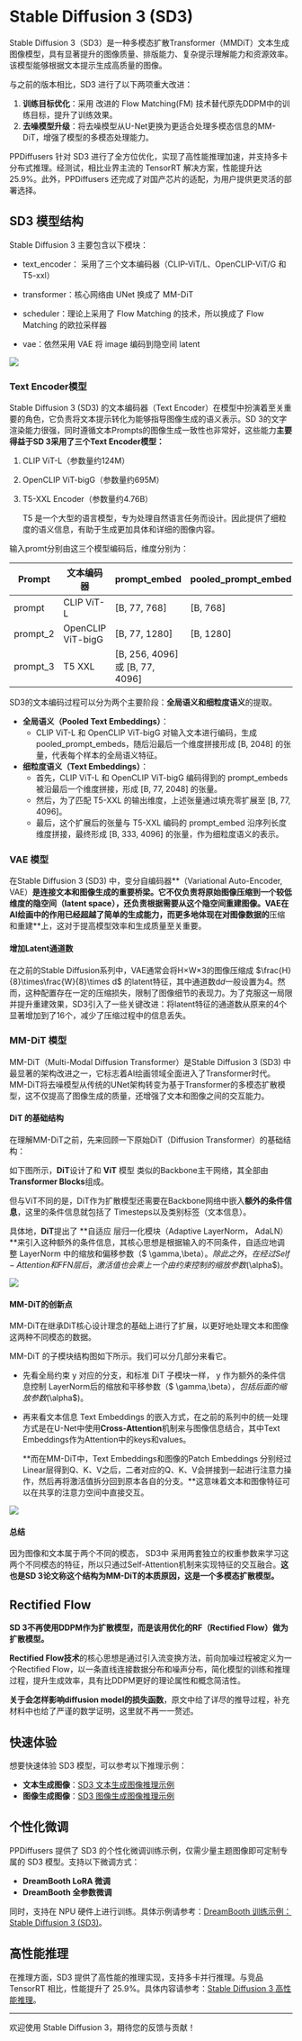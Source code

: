 # Stable Diffusion 3 (SD3)

Stable Diffusion 3（SD3）是一种多模态扩散Transformer（MMDiT）文本生成图像模型，具有显著提升的图像质量、排版能力、复杂提示理解能力和资源效率。该模型能够根据文本提示生成高质量的图像。

与之前的版本相比，SD3 进行了以下两项重大改进：

1. **训练目标优化**：采用 改进的 Flow Matching(FM) 技术替代原先DDPM中的训练目标，提升了训练效果。
2. **去噪模型升级**：将去噪模型从U-Net更换为更适合处理多模态信息的MM-DiT，增强了模型的多模态处理能力。

PPDiffusers 针对 SD3 进行了全方位优化，实现了高性能推理加速，并支持多卡分布式推理。经测试，相比业界主流的 TensorRT 解决方案，性能提升达 25.9%。此外，PPDiffusers 还完成了对国产芯片的适配，为用户提供更灵活的部署选择。

## SD3 模型结构

Stable Diffusion 3 主要包含以下模块：

- text_encoder： 采用了三个文本编码器（CLIP-ViT/L、OpenCLIP-ViT/G 和 T5-xxl）

- transformer：核心网络由 UNet 换成了 MM-DiT
- scheduler：理论上采用了 Flow Matching 的技术，所以换成了 Flow Matching 的欧拉采样器
- vae：依然采用 VAE 将 image 编码到隐空间 latent

<img src="images/sd3-3.png">

### Text Encoder模型

Stable Diffusion 3 (SD3) 的文本编码器（Text Encoder）在模型中扮演着至关重要的角色，它负责将文本提示转化为能够指导图像生成的语义表示。SD 3的文字渲染能力很强，同时遵循文本Prompts的图像生成一致性也非常好，这些能力**主要得益于SD 3采用了三个Text Encoder模型：**

1. CLIP ViT-L（参数量约124M）

2. OpenCLIP ViT-bigG（参数量约695M）

3. T5-XXL Encoder（参数量约4.76B）

   T5 是一个大型的语言模型，专为处理自然语言任务而设计。因此提供了细粒度的语义信息，有助于生成更加具体和详细的图像内容。

输入promt分别由这三个模型编码后，维度分别为：

| Prompt   | 文本编码器        | prompt_embed                    | pooled_prompt_embed |
| -------- | ----------------- | ------------------------------- | ------------------- |
| prompt   | CLIP ViT-L        | [B, 77, 768]                    | [B, 768]            |
| prompt_2 | OpenCLIP ViT-bigG | [B, 77, 1280]                   | [B, 1280]           |
| prompt_3 | T5 XXL            | [B, 256, 4096] 或 [B, 77, 4096] |                     |

SD3的文本编码过程可以分为两个主要阶段：**全局语义和细粒度语义**的提取。

- **全局语义（Pooled Text Embeddings）**：
  - CLIP ViT-L 和 OpenCLIP ViT-bigG 对输入文本进行编码，生成pooled_prompt_embeds，随后沿最后一个维度拼接形成 [B, 2048] 的张量，代表每个样本的全局语义特征。
- **细粒度语义（Text Embeddings）**：
  - 首先，CLIP ViT-L 和 OpenCLIP ViT-bigG 编码得到的 prompt_embeds 被沿最后一个维度拼接，形成 [B, 77, 2048] 的张量。
  - 然后，为了匹配 T5-XXL 的输出维度，上述张量通过填充零扩展至 [B, 77, 4096]。
  - 最后，这个扩展后的张量与 T5-XXL 编码的 prompt_embed 沿序列长度维度拼接，最终形成 [B, 333, 4096] 的张量，作为细粒度语义的表示。

### VAE 模型

在Stable Diffusion 3 (SD3) 中，变分自编码器**（Variational Auto-Encoder, VAE）**是连接文本和图像生成的重要桥梁。它不仅负责将原始图像压缩到一个较低维度的隐空间（latent space），还负责根据需要从这个隐空间重建图像。VAE在AI绘画中的作用已经超越了简单的生成能力，而更多地体现在对图像数据的**压缩和重建**上，这对于提高模型效率和生成质量至关重要。

#### 增加Latent通道数

在之前的Stable Diffusion系列中，VAE通常会将H×W×3的图像压缩成 $\frac{H}{8}\times\frac{W}{8}\times d$ 的latent特征，其中通道数d*d*一般设置为4。然而，这种配置存在一定的压缩损失，限制了图像细节的表现力。为了克服这一局限并提升重建效果，SD3引入了一些关键改进：将latent特征的通道数从原来的4个显著增加到了16个，减少了压缩过程中的信息丢失。

### MM-DiT 模型

MM-DiT（Multi-Modal Diffusion Transformer）是Stable Diffusion 3 (SD3) 中最显著的架构改进之一，它标志着AI绘画领域全面进入了Transformer时代。MM-DiT将去噪模型从传统的UNet架构转变为基于Transformer的多模态扩散模型，这不仅提高了图像生成的质量，还增强了文本和图像之间的交互能力。

#### DiT 的基础结构

在理解MM-DiT之前，先来回顾一下原始DiT（Diffusion Transformer）的基础结构：

如下图所示，**DiT**设计了和 **ViT** 模型 类似的Backbone主干网络，其全部由**Transformer Blocks**组成。

但与ViT不同的是，DiT作为扩散模型还需要在Backbone网络中嵌入**额外的条件信息**，这里的条件信息就包括了 Timesteps以及类别标签（文本信息）。

具体地，**DiT**提出了 **自适应 层归一化模块（Adaptive LayerNorm， AdaLN）**来引入这种额外的条件信息，其核心思想是根据输入的不同条件，自适应地调整 LayerNorm 中的缩放和偏移参数（$ \gamma,\beta$）。除此之外，在经过Self-Attention和FFN层后，激活值也会乘上一个由约束控制的缩放参数($\alpha$)。

<img src="images/sd3-2.png">

#### MM-DiT的创新点

MM-DiT在继承DiT核心设计理念的基础上进行了扩展，以更好地处理文本和图像这两种不同模态的数据。

 MM-DiT 的子模块结构图如下所示。我们可以分几部分来看它。

- 先看全局约束 y 对应的分支，和标准 DiT 子模块一样， y 作为额外的条件信息控制 LayerNorm后的缩放和平移参数（$ \gamma,\beta$），包括后面的缩放参数($\alpha$)。

- 再来看文本信息 Text Embeddings 的嵌入方式，在之前的系列中的统一处理方式是在U-Net中使用**Cross-Attention**机制来与图像信息结合，其中Text Embeddings作为Attention中的keys和values。

  **而在MM-DiT中，Text Embeddings和图像的Patch Embeddings 分别经过Linear层得到Q、K、V之后，二者对应的Q、K、V会拼接到一起进行注意力操作，然后再将激活值拆分回到原本各自的分支。**这意味着文本和图像特征可以在共享的注意力空间中直接交互。

<img src="images/sd3-4.png">



#### 总结

因为图像和文本属于两个不同的模态， SD3中 采用两套独立的权重参数来学习这两个不同模态的特征，所以只通过Self-Attention机制来实现特征的交互融合。**这也是SD 3论文称这个结构为MM-DiT的本质原因，这是一个多模态扩散模型。**

## Rectified Flow

**SD 3不再使用DDPM作为扩散模型，而是该用优化的RF（Rectified Flow）做为扩散模型。**

**Rectified Flow技术**的核心思想是通过引入流变换方法，前向加噪过程被定义为一个Rectified Flow，以一条直线连接数据分布和噪声分布，简化模型的训练和推理过程，提升生成效率，具有比DDPM更好的理论属性和概念简洁性。

**关于会怎样影响diffusion model的损失函数**，原文中给了详尽的推导过程，补充材料中也给了严谨的数学证明，这里就不再一一赘述。

## 快速体验

想要快速体验 SD3 模型，可以参考以下推理示例：

- **文本生成图像**：[SD3 文本生成图像推理示例](https://github.com/PaddlePaddle/PaddleMIX/blob/develop/ppdiffusers/examples/inference/text_to_image_generation-stable_diffusion_3.py)
- **图像生成图像**：[SD3 图像生成图像推理示例](https://github.com/PaddlePaddle/PaddleMIX/blob/develop/ppdiffusers/examples/inference/image_to_image_text_guided_generation-stable_diffusion_3.py)

## 个性化微调

PPDiffusers 提供了 SD3 的个性化微调训练示例，仅需少量主题图像即可定制专属的 SD3 模型。支持以下微调方式：

- **DreamBooth LoRA 微调**
- **DreamBooth 全参数微调**

同时，支持在 NPU 硬件上进行训练。具体示例请参考：[DreamBooth 训练示例：Stable Diffusion 3 (SD3)](https://github.com/PaddlePaddle/PaddleMIX/blob/develop/ppdiffusers/examples/dreambooth/README_sd3.md)。

## 高性能推理

在推理方面，SD3 提供了高性能的推理实现，支持多卡并行推理。与竞品 TensorRT 相比，性能提升了 25.9%。具体内容请参考：[Stable Diffusion 3 高性能推理](https://github.com/PaddlePaddle/PaddleMIX/tree/develop/ppdiffusers/deploy/sd3)。

---

欢迎使用 Stable Diffusion 3，期待您的反馈与贡献！
